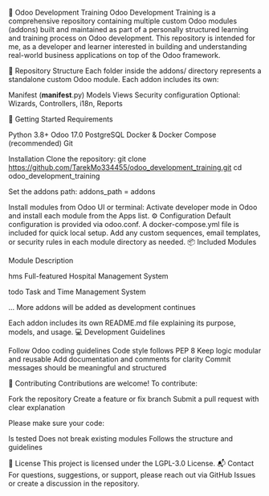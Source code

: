 🧩 Odoo Development Training
Odoo Development Training is a comprehensive repository containing multiple custom Odoo modules (addons) built and maintained as part of a personally structured learning and training process on Odoo development.
This repository is intended for me, as a developer and learner interested in building and understanding real-world business applications on top of the Odoo framework.

📁 Repository Structure
Each folder inside the addons/ directory represents a standalone custom Odoo module.
Each addon includes its own:

Manifest (__manifest__.py)
Models
Views
Security configuration
Optional: Wizards, Controllers, i18n, Reports


🚀 Getting Started
Requirements

Python 3.8+
Odoo 17.0
PostgreSQL
Docker & Docker Compose (recommended)
Git

Installation
Clone the repository:
git clone https://github.com/TarekMo334455/odoo_development_training.git
cd odoo_development_training

Set the addons path:
addons_path = addons

Install modules from Odoo UI or terminal:
Activate developer mode in Odoo and install each module from the Apps list.
⚙️ Configuration
Default configuration is provided via odoo.conf.
A docker-compose.yml file is included for quick local setup.
Add any custom sequences, email templates, or security rules in each module directory as needed.
📦 Included Modules



Module
Description



hms
Full-featured Hospital Management System


todo
Task and Time Management System


...
More addons will be added as development continues


Each addon includes its own README.md file explaining its purpose, models, and usage.
💻 Development Guidelines

Follow Odoo coding guidelines
Code style follows PEP 8
Keep logic modular and reusable
Add documentation and comments for clarity
Commit messages should be meaningful and structured

🤝 Contributing
Contributions are welcome! To contribute:

Fork the repository
Create a feature or fix branch
Submit a pull request with clear explanation

Please make sure your code:

Is tested
Does not break existing modules
Follows the structure and guidelines

📜 License
This project is licensed under the LGPL-3.0 License.
📬 Contact
For questions, suggestions, or support, please reach out via GitHub Issues or create a discussion in the repository.
